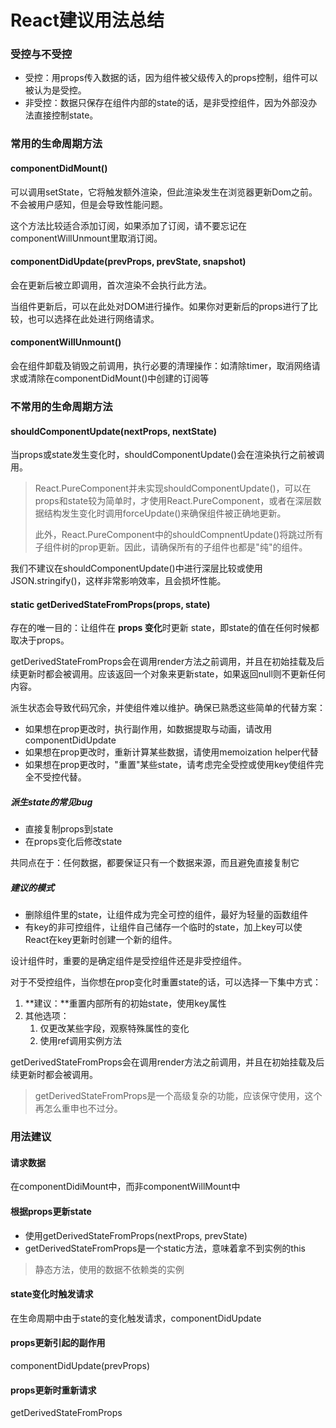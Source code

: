 # React建议用法总结

### 受控与不受控

* 受控：用props传入数据的话，因为组件被父级传入的props控制，组件可以被认为是受控。
* 非受控：数据只保存在组件内部的state的话，是非受控组件，因为外部没办法直接控制state。

### 常用的生命周期方法

#### componentDidMount()

可以调用setState，它将触发额外渲染，但此渲染发生在浏览器更新Dom之前。不会被用户感知，但是会导致性能问题。

这个方法比较适合添加订阅，如果添加了订阅，请不要忘记在componentWillUnmount里取消订阅。

#### componentDidUpdate(prevProps, prevState, snapshot)

会在更新后被立即调用，首次渲染不会执行此方法。

当组件更新后，可以在此处对DOM进行操作。如果你对更新后的props进行了比较，也可以选择在此处进行网络请求。

#### componentWillUnmount()

会在组件卸载及销毁之前调用，执行必要的清理操作：如清除timer，取消网络请求或清除在componentDidMount()中创建的订阅等

### 不常用的生命周期方法

#### shouldComponentUpdate(nextProps, nextState)

当props或state发生变化时，shouldComponentUpdate()会在渲染执行之前被调用。

> React.PureComponent并未实现shouldComponentUpdate()，可以在props和state较为简单时，才使用React.PureComponent，或者在深层数据结构发生变化时调用forceUpdate()来确保组件被正确地更新。
>
> 此外，React.PureComponent中的shouldCompnentUpdate()将跳过所有子组件树的prop更新。因此，请确保所有的子组件也都是"纯"的组件。

我们不建议在shouldComponentUpdate()中进行深层比较或使用JSON.stringify()，这样非常影响效率，且会损坏性能。

#### static getDerivedStateFromProps(props, state)

存在的唯一目的：让组件在 **props 变化**时更新 state，即state的值在任何时候都取决于props。

getDerivedStateFromProps会在调用render方法之前调用，并且在初始挂载及后续更新时都会被调用。应该返回一个对象来更新state，如果返回null则不更新任何内容。

派生状态会导致代码冗余，并使组件难以维护。确保已熟悉这些简单的代替方案：

* 如果想在prop更改时，执行副作用，如数据提取与动画，请改用componentDidUpdate
* 如果想在prop更改时，重新计算某些数据，请使用memoization helper代替
* 如果想在prop更改时，"重置"某些state，请考虑完全受控或使用key使组件完全不受控代替。

##### 派生state的常见bug

* 直接复制props到state
* 在props变化后修改state

共同点在于：任何数据，都要保证只有一个数据来源，而且避免直接复制它

##### 建议的模式

* 删除组件里的state，让组件成为完全可控的组件，最好为轻量的函数组件
* 有key的非可控组件，让组件自己储存一个临时的state，加上key可以使React在key更新时创建一个新的组件。

设计组件时，重要的是确定组件是受控组件还是非受控组件。

对于不受控组件，当你想在prop变化时重置state的话，可以选择一下集中方式：

1. **建议：**重置内部所有的初始state，使用key属性
2. 其他选项：
   1. 仅更改某些字段，观察特殊属性的变化
   2. 使用ref调用实例方法

getDerivedStateFromProps会在调用render方法之前调用，并且在初始挂载及后续更新时都会被调用。

> getDerivedStateFromProps是一个高级复杂的功能，应该保守使用，这个再怎么重申也不过分。

### 用法建议

#### 请求数据

在componentDidiMount中，而非componentWillMount中

#### 根据props更新state

* 使用getDerivedStateFromProps(nextProps, prevState)
* getDerivedStateFromProps是一个static方法，意味着拿不到实例的this

> 静态方法，使用的数据不依赖类的实例

#### state变化时触发请求

在生命周期中由于state的变化触发请求，componentDidUpdate

#### props更新引起的副作用

componentDidUpdate(prevProps)

#### props更新时重新请求

getDerivedStateFromProps

